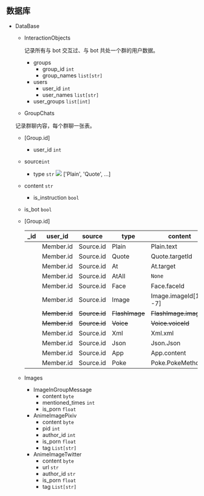 ## 数据库

- DataBase
  - InteractionObjects
    
    记录所有与 bot 交互过、与 bot 共处一个群的用户数据。
    
    - groups
      - group_id `int`
      - group_names `list[str]`
    - users
      - user_id `int`
      - user_names `list[str]`
    - user_groups `list[int]`
    
  - GroupChats
    
  记录群聊内容，每个群聊一张表。
    
    - [Group.id]
  
      - user_id `int`
    - source`int`
      - type `str` <img src="http://chart.googleapis.com/chart?cht=tx&chl=\in" style="border:none;"> ['Plain', 'Quote', ...]
    - content `str`
      - is_instruction `bool`
    - is_bot `bool`
    
    - [Group.id]
    
      | _id  | user_id   | source    | type  | content                          | is_instruction            | is_bot      |
      | ---- | --------- | --------- | ----- | -------------------------------- | -------------------------------- | -------------------------------- |
      |      | Member.id | Source.id | Plain | Plain.text                       | `False`       | `False`                |
      |      | Member.id | Source.id | Quote    | Quote.targetId | `False` | `False` |
      |      | Member.id | Source.id | At       | At.target                        | `False`                 | `False`                 |
      |      | Member.id | Source.id | AtAll    | `None` | `False` | `False` |
      |      | Member.id | Source.id | Face     | Face.faceId | `False` | `False` |
      |      | Member.id | Source.id | Image    | Image.imageId[1: -7] | `False` | `False` |
      |      | ~~Member.id~~ | ~~Source.id~~ | ~~FlashImage~~ | ~~FlashImage.imageId~~ | ~~`False`~~ | ~~`False`~~ |
      |      | ~~Member.id~~ | ~~Source.id~~ | ~~Voice~~  | ~~Voice.voiceId~~ | ~~`False`~~ | ~~`False`~~ |
      |      | Member.id | Source.id | Xml        | Xml.xml | `False` | `False` |
      |      | Member.id | Source.id | Json | Json.Json | `False` | `False` |
      |      | Member.id | Source.id | App | App.content | `False` | `False` |
      |      | Member.id | Source.id | Poke | Poke.PokeMethods | `False` | `False` |
    
  - Images
    - ImageInGroupMessage
      - content `byte`
      - mentioned_times `int`
      - is_porn `float`
    - AnimeImagePixiv
      - content `byte`
      - pid `int`
      - author_id `int`
      - is_porn `float`
      - tag `List[str]`
    - AnimeImageTwitter
      - content `byte`
      - url `str`
      - author_id `str`
      - is_porn `float`
      - tag `List[str]`
